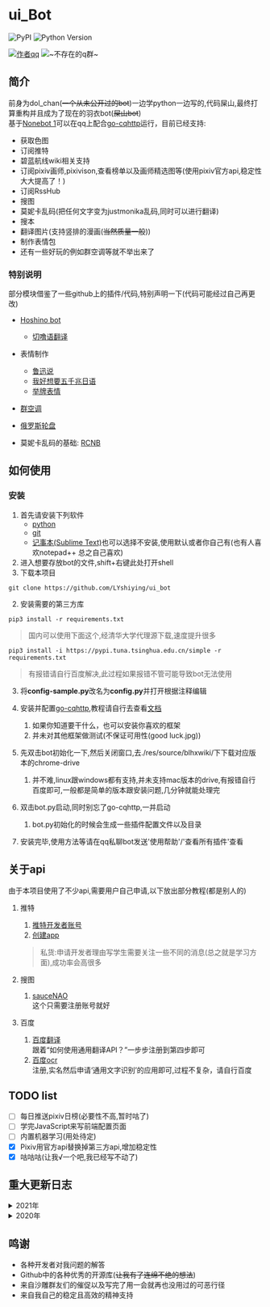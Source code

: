 # ui_Bot

![PyPI](https://img.shields.io/badge/PyPI-v1.8.2-blue)
![Python Version](https://img.shields.io/badge/python-3.9-brightgreen)

[![作者qq](https://img.shields.io/badge/作者qq-839778960-orange.svg?style=flat&logo=Tencent-QQ)](https://qm.qq.com/cgi-bin/qm/qr?k=WKBxF1bEZ2ghsbmW2dCx9DWtzOp7Oq94&noverify=0)
![~不存在的q群~](https://img.shields.io/badge/qq群-真的没有-orange.svg?style=flat&logo=Tencent-QQ)
## 简介
前身为dol_chan(~~一个从未公开过的bot~~)一边学python一边写的,代码屎山,最终打算重构并且成为了现在的羽衣bot(~~屎山bot~~)  
基于[Nonebot 1](https://github.com/nonebot/nonebot)可以在qq上配合[go-cqhttp](https://github.com/Mrs4s/go-cqhttp)运行，目前已经支持:
  - 获取色图
  - 订阅推特
  - 碧蓝航线wiki相关支持
  - 订阅pixiv画师,pixivison,查看榜单以及画师精选图等(使用pixiv官方api,稳定性大大提高了！)
  - 订阅RssHub
  - 搜图
  - 莫妮卡乱码(把任何文字变为justmonika乱码,同时可以进行翻译)
  - 搜本
  - 翻译图片(支持竖排的漫画(~~当然质量一般~~))
  - 制作表情包
  - 还有一些好玩的例如群空调等就不举出来了

### 特别说明
部分模块借鉴了一些github上的插件/代码,特别声明一下(代码可能经过自己再更改)
  - [Hoshino bot](https://github.com/Ice-Cirno/HoshinoBot)
      - [切噜语翻译](https://github.com/Ice-Cirno/HoshinoBot/blob/master/hoshino/modules/priconne/cherugo.py)

  - 表情制作
    - [鲁迅说](https://github.com/NothAmor/nonebot2_luxun_says)
    - [我好想要五千兆日语](https://github.com/assassingyk/5000choyen)
    - [举牌表情](https://github.com/fz6m/nonebot-plugin/tree/master/CQimage)

  - [群空调](https://github.com/iamwyh2019/aircon)

  - [俄罗斯轮盘](https://github.com/pcrbot/russian)

  - 莫妮卡乱码的基础: [RCNB](https://github.com/rcnbapp/RCNB.py)

## 如何使用  

### 安装  
1. 首先请安装下列软件
    - [python](https://www.python.org/downloads/windows/)
    - [git](https://git-scm.com/download/win)
    - [记事本(Sublime Text)](https://www.sublimetext.com/)也可以选择不安装,使用默认或者你自己有(也有人喜欢notepad++ 总之自己喜欢)
2. 进入想要存放bot的文件,shift+右键此处打开shell
  1. 下载本项目
    
    git clone https://github.com/LYshiying/ui_bot

  2. 安装需要的第三方库
    
    pip3 install -r requirements.txt

  > 国内可以使用下面这个,经清华大学代理源下载,速度提升很多

    pip3 install -i https://pypi.tuna.tsinghua.edu.cn/simple -r requirements.txt  

  > 有报错请自行百度解决,此过程如果报错不管可能导致bot无法使用

3. 将**config-sample.py**改名为**config.py**并打开根据注释编辑

4. 安装并配置[go-cqhttp](https://github.com/Mrs4s/go-cqhttp),教程请自行去查看[文档](https://docs.go-cqhttp.org/)
    1. 如果你知道要干什么，也可以安装你喜欢的框架
    2. 并未对其他框架做测试(不保证可用性(good luck.jpg))
 
5. 先双击bot初始化一下,然后关闭窗口,去./res/source/blhxwiki/下下载对应版本的chrome-drive
    1. 并不难,linux跟windows都有支持,并未支持mac版本的drive,有报错自行百度即可,一般都是简单的版本跟安装问题,几分钟就能处理完
 
6. 双击bot.py启动,同时别忘了go-cqhttp,一并启动
   1. bot.py初始化的时候会生成一些插件配置文件以及目录
  
7. 安装完毕,使用方法等请在qq私聊bot发送'使用帮助'/'查看所有插件'查看

## 关于api
由于本项目使用了不少api,需要用户自己申请,以下放出部分教程(都是别人的)  
1. 推特
   
    1. [推特开发者账号](https://blog.csdn.net/jzy3711/article/details/86535692)
    2. [创建app](https://www.howtoing.com/how-to-create-a-twitter-app)
    > 私货:申请开发者理由写学生需要关注一些不同的消息(总之就是学习方面),成功率会高很多

2. 搜图
   
    1. [sauceNAO](https://saucenao.com/)  
    这个只需要注册账号就好

3. 百度
   
    1. [百度翻译](https://api.fanyi.baidu.com/doc/21)  
    跟着“如何使用通用翻译API？”一步步注册到第四步即可
    1. [百度ocr](https://cloud.baidu.com/doc/OCR/index.html)  
    注册,实名然后申请‘通用文字识别’的应用即可,过程不复杂，请自行百度
    
## TODO list
  - [ ] 每日推送pixiv日榜(必要性不高,暂时咕了)
  - [ ] 学完JavaScript来写前端配置页面
  - [ ] 内置机器学习(用处待定)
  - [x] Pixiv用官方api替换掉第三方api,增加稳定性
  - [x] 咕咕咕(让我√一个吧,我已经写不动了)

## 重大更新日志
<details>
<summary>2021年</summary>
    
|   时间    | 更新内容                                                                                                         |
| :-------: | :--------------------------------------------------------------------------------------------------------------- |
| 2021/1/17 | 使用SQLite替代所有csv file,现在只有一个数据库分不同表装着数据,不用一堆csv file了                                 |
| 2021/4/18 | bot正式命名:由暂定的dol_chan(海豚项链)改名为uibot(羽衣)并正式公开(主要为了codacy.jpg)(2021.6.3记:你公开了个寄吧) |
| 2021/5/11 | 开始重构bot                                                                                                      |
| 2021/6/03 | 重构完毕,正式公开                                                                                                |
</details>

<details>
<summary>2020年</summary>
    
|    时间    | 更新内容                                                                                              |
| :--------: | ----------------------------------------------------------------------------------------------------- |
| 2020/12/19 | 由于[pixiv api](https://api.imjad.cn/pixiv_v2.md)因p站新增机制失效,pixiv插件暂时找不到新出路,整个弃用 |
| 2020/12/27 | 更换[新pixiv api](https://api.hcyacg.com/),重写部分代码后pixiv插件重新启用                            |

</details>

## 鸣谢
  - 各种开发者对我问题的解答
  - Github中的各种优秀的开源库(~~让我有了连绵不绝的想法~~)
  - 来自沙雕群友们的催促以及写完了用一会就再也没用过的可恶行径
  - 来自我自己的稳定且高效的精神支持

